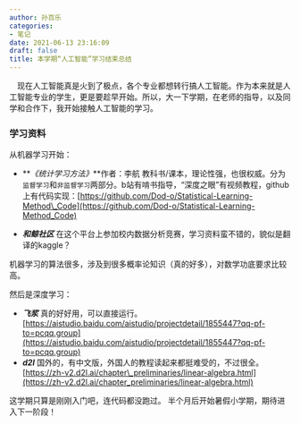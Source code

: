 ```yaml
---
author: 孙百乐
categories:
- 笔记
date: 2021-06-13 23:16:09
draft: false
title: 本学期“人工智能”学习结束总结
---
```


  现在人工智能真是火到了极点，各个专业都想转行搞人工智能。作为本来就是人工智能专业的学生，更是要趁早开始。所以，大一下学期，在老师的指导，以及同学和合作下，我开始接触人工智能的学习。

### 学习资料

从机器学习开始：

*   **_《统计学习方法》_**作者：李航 教科书/课本，理论性强，也很权威。分为`监督学习`和`非监督学习`两部分。b站有啃书指导，“深度之眼”有视频教程，github上有代码实现：[https://github.com/Dod-o/Statistical-Learning-Method\_Code](https://github.com/Dod-o/Statistical-Learning-Method_Code)
    
*   **_和鲸社区_** 在这个平台上参加校内数据分析竞赛，学习资料蛮不错的，貌似是翻译的kaggle？
    

机器学习的算法很多，涉及到很多概率论知识（真的好多），对数学功底要求比较高。

然后是深度学习：

*   **_飞浆_** 真的好好用，可以直接运行。[https://aistudio.baidu.com/aistudio/projectdetail/1855447?qq-pf-to=pcqq.group](https://aistudio.baidu.com/aistudio/projectdetail/1855447?qq-pf-to=pcqq.group)
*   **_d2l_** 国外的，有中文版，外国人的教程读起来都挺难受的，不过很全。[https://zh-v2.d2l.ai/chapter\_preliminaries/linear-algebra.html](https://zh-v2.d2l.ai/chapter_preliminaries/linear-algebra.html)

这学期只算是刚刚入门吧，连代码都没跑过。 半个月后开始暑假小学期，期待进入下一阶段！